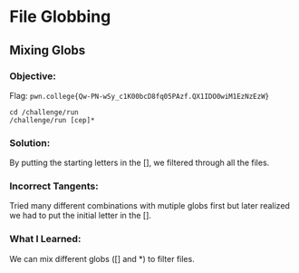 # File Globbing
## Mixing Globs

### Objective: 

Flag: `pwn.college{Qw-PN-wSy_c1K00bcD8fq05PAzf.QX1IDO0wiM1EzNzEzW}`

```
cd /challenge/run
/challenge/run [cep]*
```

### Solution:

By putting the starting letters in the [], we filtered through all the files.

### Incorrect Tangents:

Tried many different combinations with mutiple globs first but later realized we had to put the initial letter in the [].

### What I Learned: 

We can mix different globs ([] and *) to filter files.
